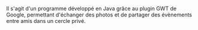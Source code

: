 Il s'agit d'un programme développé en Java grâce au plugin GWT de Google, permettant d'échanger des photos et de partager des évènements entre amis dans un cercle privé.